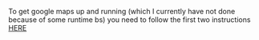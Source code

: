 To get google maps up and running (which I currently have not done because of some runtime bs) you need to follow the first two instructions [HERE](https://github.com/ionic-team/ionic-native-google-maps/blob/master/documents/README.md "Ionic GoogleMaps Demo")
